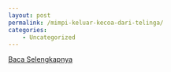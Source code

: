 ```yaml
---
layout: post
permalink: /mimpi-keluar-kecoa-dari-telinga/
categories:
    - Uncategorized
---
```


[Baca Selengkapnya](/06)